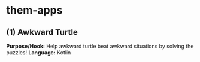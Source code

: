 # them-apps
## (1) Awkward Turtle
**Purpose/Hook:** Help awkward turtle beat awkward situations by solving the puzzles! 
**Language:** Kotlin
